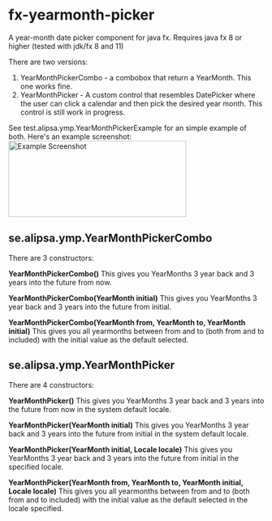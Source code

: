 # fx-yearmonth-picker
A year-month date picker component for java fx. Requires java fx 8 or higher (tested with jdk/fx 8 and 11)

There are two versions:
1. YearMonthPickerCombo - a combobox that return a YearMonth. This one works fine.
2. YearMonthPicker - A custom control that resembles DatePicker where the user can click a calendar and then pick the 
desired year month. This control is still work in progress.


See test.alipsa.ymp.YearMonthPickerExample for an simple example of both. Here's an example screenshot:
<img src="https://raw.githubusercontent.com/perNyfelt/fx-yearmonth-picker/master/docs/example.png" alt="Example Screenshot" width="350" height="150" />

## se.alipsa.ymp.YearMonthPickerCombo
There are 3 constructors:

__YearMonthPickerCombo()__
This gives you YearMonths 3 year back and 3 years into the future from now.

__YearMonthPickerCombo(YearMonth initial)__
This gives you YearMonths 3 year back and 3 years into the future from initial.

__YearMonthPickerCombo(YearMonth from, YearMonth to, YearMonth initial)__
This gives you all yearmonths between from and to (both from and to included) with the
initial value as the default selected.


## se.alipsa.ymp.YearMonthPicker
There are 4 constructors:

__YearMonthPicker()__ This gives you YearMonths 3 year back and 3 years into the future from now in 
the system default locale.
    
__YearMonthPicker(YearMonth initial)__ 
This gives you YearMonths 3 year back and 3 years into the future from initial in 
the system default locale.

__YearMonthPicker(YearMonth initial, Locale locale)__ 
This gives you YearMonths 3 year back and 3 years into the future from initial in 
the specified locale.

__YearMonthPicker(YearMonth from, YearMonth to, YearMonth initial, Locale locale)__ 
This gives you all yearmonths between from and to (both from and to included) with the
initial value as the default selected in the locale specified.